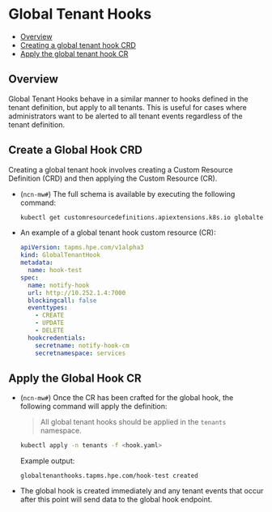 # Global Tenant Hooks

- [Overview](#overview)
- [Creating a global tenant hook CRD](#create-a-global-hook-crd)
- [Apply the global tenant hook CR](#apply-the-global-hook-cr)

## Overview

Global Tenant Hooks behave in a similar manner to hooks defined in the tenant definition, but apply to all tenants.  This is useful for cases where administrators want to be alerted to all tenant events regardless of the tenant definition.

## Create a Global Hook CRD

Creating a global tenant hook involves creating a Custom Resource Definition (CRD) and then applying the Custom Resource (CR).

- (`ncn-mw#`) The full schema is available by executing the following command:

    ```bash
    kubectl get customresourcedefinitions.apiextensions.k8s.io globaltenanthooks.tapms.hpe.com  -o yaml
    ```

- An example of a global tenant hook custom resource (CR):

    ```yaml
    apiVersion: tapms.hpe.com/v1alpha3
    kind: GlobalTenantHook
    metadata:
      name: hook-test
    spec:
      name: notify-hook
      url: http://10.252.1.4:7000
      blockingcall: false
      eventtypes:
        - CREATE
        - UPDATE
        - DELETE
      hookcredentials:
        secretname: notify-hook-cm
        secretnamespace: services
    ```

## Apply the Global Hook CR

- (`ncn-mw#`) Once the CR has been crafted for the global hook, the following command will apply the definition:

    > All global tenant hooks should be applied in the `tenants` namespace.

    ```bash
    kubectl apply -n tenants -f <hook.yaml>
    ```

    Example output:

    ```text
    globaltenanthooks.tapms.hpe.com/hook-test created
    ```

- The global hook is created immediately and any tenant events that occur after this point will send data to the global hook endpoint.

